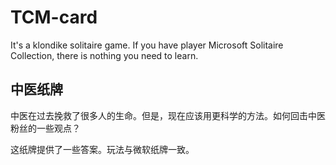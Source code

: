 # TCM-card
It's a klondike solitaire game. If you have player Microsoft Solitaire Collection, there is nothing you need to learn.

## 中医纸牌
中医在过去挽救了很多人的生命。但是，现在应该用更科学的方法。如何回击中医粉丝的一些观点？

这纸牌提供了一些答案。玩法与微软纸牌一致。